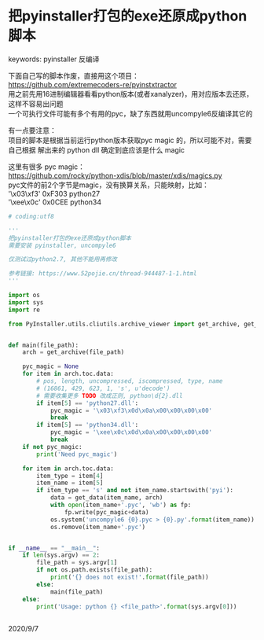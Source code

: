 # 把pyinstaller打包的exe还原成python脚本

keywords: pyinstaller 反编译  

下面自己写的脚本作废，直接用这个项目：  
https://github.com/extremecoders-re/pyinstxtractor  
用之前先用16进制编辑器看看python版本(或者xanalyzer)，用对应版本去还原，这样不容易出问题  
一个可执行文件可能有多个有用的pyc，缺了东西就用uncompyle6反编译其它的  

有一点要注意：  
项目的脚本是根据当前运行python版本获取pyc magic 的，所以可能不对，需要自己根据 解出来的 python dll 确定到底应该是什么 magic  

这里有很多 pyc magic：  
https://github.com/rocky/python-xdis/blob/master/xdis/magics.py  
pyc文件的前2个字节是magic，没有换算关系，只能映射，比如：  
'\x03\xf3' 0xF303 python27  
'\xee\x0c' 0x0CEE python34  

```python
# coding:utf8

'''
把pyinstaller打包的exe还原成python脚本
需要安装 pyinstaller, uncompyle6

仅测试过python2.7, 其他不能用再修改

参考链接: https://www.52pojie.cn/thread-944487-1-1.html
'''

import os
import sys
import re

from PyInstaller.utils.cliutils.archive_viewer import get_archive, get_data


def main(file_path):
    arch = get_archive(file_path)

    pyc_magic = None
    for item in arch.toc.data:
        # pos, length, uncompressed, iscompressed, type, name
        # (16861, 429, 623, 1, 's', u'decode')
        # 需要收集更多 TODO 改成正则, python\d{2}.dll
        if item[5] == 'python27.dll':
            pyc_magic = '\x03\xf3\x0d\x0a\x00\x00\x00\x00'
            break
        if item[5] == 'python34.dll':
            pyc_magic = '\xee\x0c\x0d\x0a\x00\x00\x00\x00'
            break
    if not pyc_magic:
        print('Need pyc_magic')

    for item in arch.toc.data:
        item_type = item[4]
        item_name = item[5]
        if item_type == 's' and not item_name.startswith('pyi'):
            data = get_data(item_name, arch)
            with open(item_name+'.pyc', 'wb') as fp:
                fp.write(pyc_magic+data)
            os.system('uncompyle6 {0}.pyc > {0}.py'.format(item_name))
            os.remove(item_name+'.pyc')


if __name__ == "__main__":
    if len(sys.argv) == 2:
        file_path = sys.argv[1]
        if not os.path.exists(file_path):
            print('{} does not exist!'.format(file_path))
        else:
            main(file_path)
    else:
        print('Usage: python {} <file_path>'.format(sys.argv[0]))
        
```


2020/9/7  
